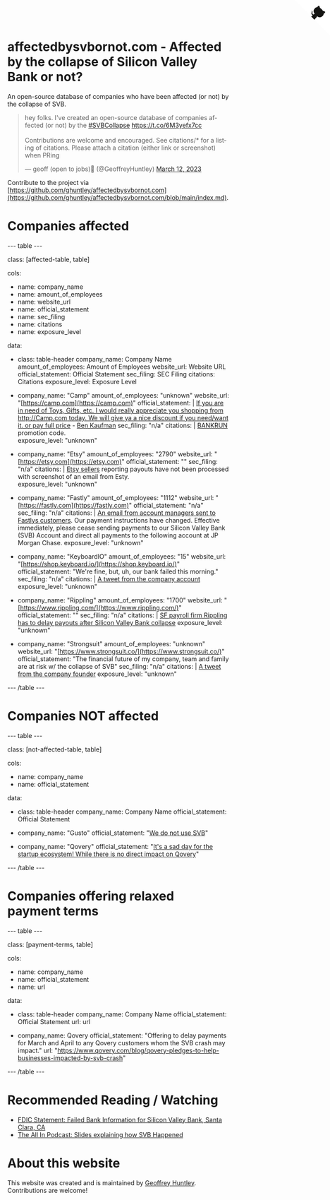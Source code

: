   <head>      
    <title>affectedbysvbornot.com - Affected by the collapse of Silicon Valley Bank or not?</title>      
    <meta http-equiv="refresh" content="60;URL='https://affectedbysvbornot.com'" />    
  </head> 

<a href="https://github.com/ghuntley/affectedbysvbornot.com/blob/main/index.md" class="github-corner" aria-label="View source on Github"><svg width="80" height="80" viewBox="0 0 250 250" style="fill:#fff; color:#151513; position: absolute; top: 0; border: 0; right: 0;" aria-hidden="true"><path d="M0,0 L115,115 L130,115 L142,142 L250,250 L250,0 Z"></path><path d="M128.3,109.0 C113.8,99.7 119.0,89.6 119.0,89.6 C122.0,82.7 120.5,78.6 120.5,78.6 C119.2,72.0 123.4,76.3 123.4,76.3 C127.3,80.9 125.5,87.3 125.5,87.3 C122.9,97.6 130.6,101.9 134.4,103.2" fill="currentColor" style="transform-origin: 130px 106px;" class="octo-arm"></path><path d="M115.0,115.0 C114.9,115.1 118.7,116.5 119.8,115.4 L133.7,101.6 C136.9,99.2 139.9,98.4 142.2,98.6 C133.8,88.0 127.5,74.4 143.8,58.0 C148.5,53.4 154.0,51.2 159.7,51.0 C160.3,49.4 163.2,43.6 171.4,40.1 C171.4,40.1 176.1,42.5 178.8,56.2 C183.1,58.6 187.2,61.8 190.9,65.4 C194.5,69.0 197.7,73.2 200.1,77.6 C213.8,80.2 216.3,84.9 216.3,84.9 C212.7,93.1 206.9,96.0 205.4,96.6 C205.1,102.4 203.0,107.8 198.3,112.5 C181.9,128.9 168.3,122.5 157.7,114.1 C157.9,116.9 156.7,120.9 152.7,124.9 L141.0,136.5 C139.8,137.7 141.6,141.9 141.8,141.8 Z" fill="currentColor" class="octo-body"></path></svg></a><style>.github-corner:hover .octo-arm{animation:octocat-wave 560ms ease-in-out}@keyframes octocat-wave{0%,100%{transform:rotate(0)}20%,60%{transform:rotate(-25deg)}40%,80%{transform:rotate(10deg)}}@media (max-width:500px){.github-corner:hover .octo-arm{animation:none}.github-corner .octo-arm{animation:octocat-wave 560ms ease-in-out}}</style>


# affectedbysvbornot.com - Affected by the collapse of Silicon Valley Bank or not?

An open-source database of companies who have been affected (or not) by the collapse of SVB.

<blockquote class="twitter-tweet"><p lang="en" dir="ltr">hey folks. I&#39;ve created an open-source database of companies affected (or not) by the <a href="https://twitter.com/hashtag/SVBCollapse?src=hash&amp;ref_src=twsrc%5Etfw">#SVBCollapse</a> <a href="https://t.co/6M3yefx7cc">https://t.co/6M3yefx7cc</a><br><br>Contributions are welcome and encouraged. See citations/* for a listing of citations. Please attach a citation (either link or screenshot) when PRing</p>&mdash; geoff (open to jobs)🦩 (@GeoffreyHuntley) <a href="https://twitter.com/GeoffreyHuntley/status/1634755207132495873?ref_src=twsrc%5Etfw">March 12, 2023</a></blockquote> <script async src="https://platform.twitter.com/widgets.js" charset="utf-8"></script>

Contribute to the project via [https://github.com/ghuntley/affectedbysvbornot.com](https://github.com/ghuntley/affectedbysvbornot.com/blob/main/index.md).

# Companies affected

--- table ---

class: [affected-table, table]

cols:
- name: company_name
- name: amount_of_employees
- name: website_url
- name: official_statement
- name: sec_filing
- name: citations
- name: exposure_level

data:
- class: table-header
  company_name: Company Name
  amount_of_employees: Amount of Employees
  website_url: Website URL
  official_statement: Official Statement
  sec_filing: SEC Filing
  citations: Citations
  exposure_level: Exposure Level

- company_name: "Camp"
  amount_of_employees: "unknown"
  website_url: "[https://camp.com](https://camp.com)"
  official_statement: |
             [If you are in need of Toys, Gifts, etc. I would really appreciate you shopping from http://Camp.com today. We will give ya a nice discount if you need/want it. or pay full price](./citations/camp.png) - [Ben Kaufman](https://twitter.com/benkaufman/status/1634280374472962049)
  sec_filing: "n/a"
  citations: |
             [BANKRUN](./citations/camp.png) promotion code.           
  exposure_level: "unknown"

- company_name: "Etsy"
  amount_of_employees: "2790"
  website_url: "[https://etsy.com](https://etsy.com)"
  official_statement: ""
  sec_filing: "n/a"
  citations: |
             [Etsy sellers](https://twitter.com/LindseyCreated/status/1634349251651067907) reporting payouts have not been processed with screenshot of an email from Esty.           
  exposure_level: "unknown"

- company_name: "Fastly"
  amount_of_employees: "1112"
  website_url: "[https://fastly.com](https://fastly.com)"
  official_statement: "n/a" 
  sec_filing: "n/a"
  citations: |
             [An email from account managers sent to Fastlys customers](./citations/fastly.jpeg). Our payment instructions have changed. Effective immediately, please cease sending payments to our Silicon Valley Bank (SVB) Account and direct all payments to the following account at JP Morgan Chase.
  exposure_level: "unknown"

- company_name: "KeyboardIO"
  amount_of_employees: "15"
  website_url: "[https://shop.keyboard.io/](https://shop.keyboard.io/)"
  official_statement: "We're fine, but, uh, our bank failed this morning." 
  sec_filing: "n/a"
  citations: |
             [A tweet from the company account](https://twitter.com/keyboardio/status/1634383443982442497)
  exposure_level: "unknown"

- company_name: "Rippling"
  amount_of_employees: "1700"
  website_url: "[https://www.rippling.com/](https://www.rippling.com/)"
  official_statement: "" 
  sec_filing: "n/a"
  citations: |
            [SF payroll firm Rippling has to delay payouts after Silicon Valley Bank collapse](https://www.sfgate.com/tech/article/rippling-pay-silicon-valley-bank-17832441.php)
  exposure_level: "unknown"

- company_name: "Strongsuit"
  amount_of_employees: "unknown"
  website_url: "[https://www.strongsuit.co/](https://www.strongsuit.co/)"
  official_statement: "The financial future of my company, team and family are at risk w/ the collapse of SVB" 
  sec_filing: "n/a"
  citations: |
             [A tweet from the company founder](https://twitter.com/lcmichaelides/status/1634654751479541760?s=20)
  exposure_level: "unknown"

--- /table ---


# Companies NOT affected

--- table ---

class: [not-affected-table, table]

cols:
- name: company_name
- name: official_statement

data:
- class: table-header
  company_name: Company Name
  official_statement: Official Statement

- company_name: "Gusto"
  official_statement: "[We do not use SVB](https://twitter.com/lawtraveler/status/1634771841545031680)"

- company_name: "Qovery"
  official_statement: "[It's a sad day for the startup ecosystem! While there is no direct impact on Qovery](https://twitter.com/rophilogene/status/1634597792495681537)"


--- /table ---

# Companies offering relaxed payment terms

--- table ---

class: [payment-terms, table]

cols:
- name: company_name
- name: official_statement
- name: url

data:
- class: table-header
  company_name: Company Name
  official_statement: Official Statement
  url: url

- company_name: Qovery
  official_statement: "Offering to delay payments for March and April to any Qovery customers whom the SVB crash may impact."
  url: "https://www.qovery.com/blog/qovery-pledges-to-help-businesses-impacted-by-svb-crash"


--- /table ---

# Recommended Reading / Watching

- [FDIC Statement: Failed Bank Information for Silicon Valley Bank, Santa Clara, CA](https://www.fdic.gov/resources/resolutions/bank-failures/failed-bank-list/silicon-valley.html)
- [The All In Podcast: Slides explaining how SVB Happened](https://twitter.com/markjeffrey/status/1634673778302259200)


# About this website

This website was created and is maintained by [Geoffrey Huntley](https://ghuntley.com/rawlogs/). Contributions are welcome!

